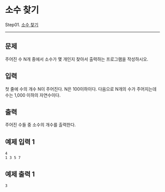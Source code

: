 # 소수 찾기

Step01. [소수 찾기](https://www.acmicpc.net/problem/1978)

---

## 문제

주어진 수 N개 중에서 소수가 몇 개인지 찾아서 출력하는 프로그램을 작성하시오.

## 입력

첫 줄에 수의 개수 N이 주어진다. N은 100이하이다. 다음으로 N개의 수가 주어지는데 수는 1,000 이하의 자연수이다.

## 출력

주어진 수들 중 소수의 개수를 출력한다.

## 예제 입력 1 

```
4
1 3 5 7
```

## 예제 출력 1 

```
3
```